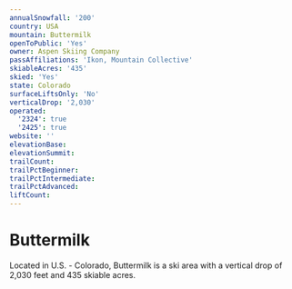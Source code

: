 ```yaml
---
annualSnowfall: '200'
country: USA
mountain: Buttermilk
openToPublic: 'Yes'
owner: Aspen Skiing Company
passAffiliations: 'Ikon, Mountain Collective'
skiableAcres: '435'
skied: 'Yes'
state: Colorado
surfaceLiftsOnly: 'No'
verticalDrop: '2,030'
operated:
  '2324': true
  '2425': true
website: ''
elevationBase:
elevationSummit:
trailCount:
trailPctBeginner:
trailPctIntermediate:
trailPctAdvanced:
liftCount:
---
```



# Buttermilk

Located in U.S. - Colorado, Buttermilk is a ski area with a vertical drop of 2,030 feet and 435 skiable acres.

